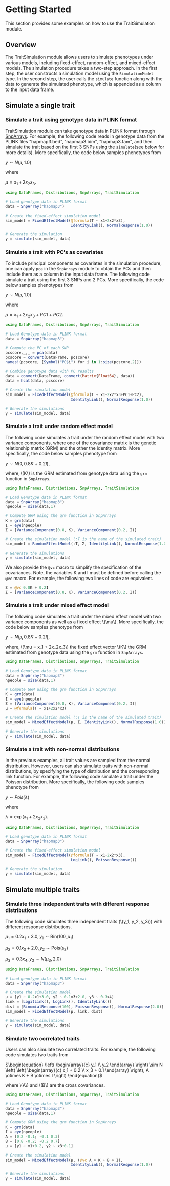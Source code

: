 # Getting Started

This section provides some examples on how to use the
TraitSimulation module.

## Overview

The TraitSimulation module allows users to simulate phenotypes under various
models, including fixed-effect, random-effect, and mixed-effect models. The
simulation procedure takes a two-step approach. In the first step, the user
constructs a simulation model using the ```SimulationModel``` type. In the
second step, the user calls the ```simulate``` function along with the data to
generate the simulated phenotype, which is appended as a column to the input
data frame.

## Simulate a single trait

### Simulate a trait using genotype data in PLINK format

TraitSimulation module can take genotype data in PLINK format through
[SnpArrays](https://github.com/OpenMendel/SnpArrays.jl). For example, the
following code reads in genotype data from the PLINK files "hapmap3.bed",
"hapmap3.bim", "hapmap3.fam", and then simulate the trait based on the first
3 SNPs using the ```simulate```(see below for more details). More specifically,
the code below samples phenotypes from

$y \sim N(\mu, 1.0)$

where

$\mu = x_1+2x_2x_3.$


```julia
using DataFrames, Distributions, SnpArrays, TraitSimulation

# Load genotype data in PLINK format
data = SnpArray("hapmap3")

# Create the fixed-effect simulation model
sim_model = FixedEffectModel(@formula(T ~ x1+2x2*x3),
                             IdentityLink(), NormalResponse(1.0))

# Generate the simulation
y = simulate(sim_model, data)
```

### Simulate a trait with PC's as covariates

To include principal components as covariates in the simulation procedure,
one can apply ```pca``` in the ```SnpArrays``` module to obtain the PCs
and then include them as a column in the input data frame. The following
code simulate a trait using the first 3 SNPs and 2 PCs. More specifically,
the code below samples phenotypes from

$y \sim N(\mu, 1.0)$

where

$\mu = x_1+2x_2x_3 + PC1 + PC2.$

```julia
using DataFrames, Distributions, SnpArrays, TraitSimulation

# Load Genotype data in PLINK format
data = SnpArray("hapmap3")

# Compute the PC of each SNP
pcscore,_,_ = pca(data)
pcscore = convert(DataFrame, pcscore)
names!(pcscore, [Symbol("PC$i") for i in 1:size(pcscore,2)])

# Combine genotype data with PC results
data = convert(DataFrame, convert(Matrix{Float64}, data))
data = hcat(data, pcscore)

# Create the simulation model
sim_model = FixedEffectModel(@formula(T ~ x1+2x2*x3+PC1+PC2),
                             IdentityLink(), NormalResponse(1.0))

# Generate the simulations
y = simulate(sim_model, data)
```

### Simulate a trait under random effect model

The following code simulates a trait under the random effect model with
two variance components, where one of the covariance matrix is the genetic
relationship matrix (GRM) and the other the identity matrix. More specifically,
the code below samples phenotype from

$y \sim N(0, 0.8 K + 0.2I),$

where, \\(K\\) is the GRM estimated from genotype data using the ```grm```
function in ```SnpArrays```.

```julia
using DataFrames, Distributions, SnpArrays, TraitSimulation

# Load Genotype data in PLINK format
data = SnpArray("hapmap3")
npeople = size(data,1)

# Compute GRM using the grm function in SnpArrays
K = grm(data)
I = eye(npeople)
Σ = [VarianceComponent(0.8, K), VarianceComponent(0.2, I)]

# Create the simulation model (:T is the name of the simulated trait)
sim_model = RandomEffectModel(:T, Σ, IdentityLink(), NormalResponse(1.0))

# Generate the simulations
y = simulate(sim_model, data)
```

We also provide the ```@vc``` macro to simplify the specification of the
covariances. Note, the variables K and I must be defined before calling
the ```@vc``` macro. For example, the following two lines of code are
equivalent.

```julia
Σ = @vc 0.8K + 0.2I
Σ = [VarianceComponent(0.8, K), VarianceComponent(0.2, I)]
```

### Simulate a trait under mixed effect model

The following code simulates a trait under the mixed effect model with
two variance components as well as a fixed effect \\(\mu\\). More specifically,
the code below samples phenotype from

$y \sim N(\mu, 0.8 K + 0.2I),$

where, \\(\mu = x_1 + 2x_2x_3\\) the fixed effect vector \\(K\\) the GRM
estimated from genotype data using the ```grm``` function in ```SnpArrays```.

```julia
using DataFrames, Distributions, SnpArrays, TraitSimulation

# Load Genotype data in PLINK format
data = SnpArray("hapmap3")
npeople = size(data,1)

# Compute GRM using the grm function in SnpArrays
K = grm(data)
I = eye(npeople)
Σ = [VarianceComponent(0.8, K), VarianceComponent(0.2, I)]
μ = @formula(T ~ x1+2x2*x3)

# Create the simulation model (:T is the name of the simulated trait)
sim_model = MixedEffectModel(μ, Σ, IdentityLink(), NormalResponse(1.0))

# Generate the simulations
y = simulate(sim_model, data)
```

### Simulate a trait with non-normal distributions

In the previous examples, all trait values are sampled from the normal
distribution. However, users can also simulate traits with non-normal
distributions, by specifying the type of distribution and the corresponding
link function. For example, the following code simulate a trait under
the Poisson distribution. More specifically, the following code samples
phenotype from

$y \sim Pois(\lambda)$

where

$\lambda = \exp(x_1+2x_2x_3).$

```julia
using DataFrames, Distributions, SnpArrays, TraitSimulation

# Load genotype data in PLINK format
data = SnpArray("hapmap3")

# Create the fixed-effect simulation model
sim_model = FixedEffectModel(@formula(T ~ x1+2x2*x3),
                             LogLink(), PoissonResponse())

# Generate the simulation
y = simulate(sim_model, data)
```

## Simulate multiple traits

### Simulate three independent traits with different response distributions

The following code simulates three independent traits (\\(y_1, y_2, y_3\\))
with different response distributions.

$\mu_1 = 0.2x_1 + 3.0, y_1 \sim \text{Bin}(100, \mu_1)$

$\mu_2 = 0.1x_3 + 2.0, y_2 \sim \text{Pois}(\mu_2)$

$\mu_3 = 0.3x_4, y_3 \sim N(\mu_3, 2.0)$

```julia
using DataFrames, Distributions, SnpArrays, TraitSimulation

# Load genotype data in PLINK format
data = SnpArray("hapmap3")

# Create the simulation model
μ = [y1 ~ 0.2x1+3.0, y2 ~ 0.1x3+2.0, y3 ~ 0.3x4]
link = [LogitLink(), LogLink(), IdentityLink()]
dist = [BinomialResponse(100), PoissonResponse(), NormalResponse(2.0)]
sim_model = FixedEffectModel(μ, link, dist)

# Generate the simulations
y = simulate(sim_model, data)
```
### Simulate two correlated traits

Users can also simulate two correlated traits. For example, the following
code simulates two traits from

$\begin{equation}
\left(
\begin{array}{c}
y_1 \\
y_2
\end{array}
\right)
\sim
N \left(
\left(            
\begin{array}{c}
x_1 + 0.2 \\
x_3 + 0.1
\end{array}
\right),
A \otimes K + B \otimes I       
\right)
\end{equation}$

where \\(A\\) and \\(B\\) are the cross covariances.

```julia
using DataFrames, Distributions, SnpArrays, TraitSimulation

# Load Genotype data in PLINK format
data = SnpArray("hapmap3")
npeople = size(data,1)

# Compute GRM using the grm function in SnpArrays
K = grm(data)
I = eye(npeople)
A = [0.2 -0.1; -0.1 0.3]
B = [0.8 -0.2; -0.2 0.7]
μ = [y1 ~ x1+0.2, y2 ~ x3+0.1]

# Create the simulation model
sim_model = MixedEffectModel(μ, (@vc A ⊗ K + B ⊗ I),
                             IdentityLink(), NormalResponse(1.0))

# Generate the simulations
y = simulate(sim_model, data)
```

